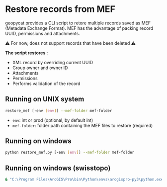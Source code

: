 # Restore records from MEF
geopycat provides a CLI script to retore multiple records saved as MEF (Metadata Exchange Format).
MEF has the advantage of packing record UUID, permissions and attachments.

:warning: For now, does not support records that have been deleted :warning:

**The script restores :**

* XML record by overriding current UUID
* Group owner and owner ID
* Attachments
* Permissions
* Performs validation of the record

## Running on UNIX system
```bash
restore_mef [-env [env]] --mef-folder mef-folder
```

* `env`: int or prod (optional, by default int)
* `mef-folder`: folder path containing the MEF files to restore (required)

## Running on windows
```bash
python restore_mef.py [-env [env]] --mef-folder mef-folder
```
## Running on windows (swisstopo)
```bash
& "C:\Program Files\ArcGIS\Pro\bin\Python\envs\arcgispro-py3\python.exe" "C:\Program Files\ArcGIS\Pro\bin\Python\envs\arcgispro-py3\scripts\restore_mef.py" [-env [env]] --mef-folder [mef-folder]
```